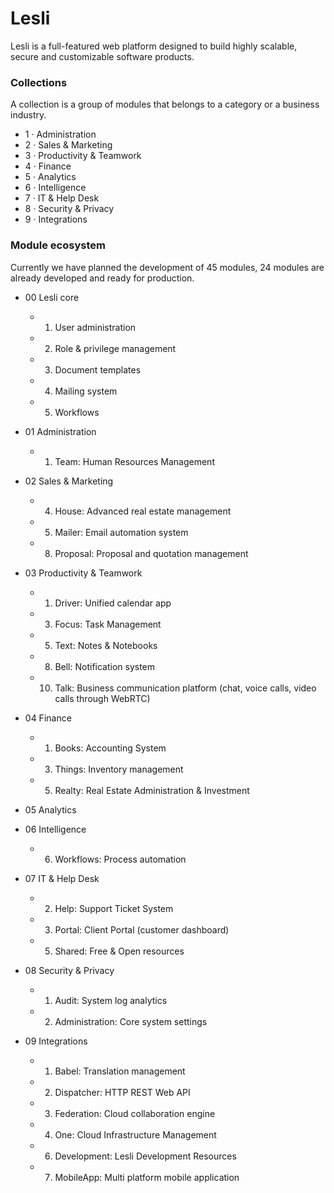 # Lesli
Lesli is a full-featured web platform designed to build highly scalable, secure and customizable software products.

### Collections 
A collection is a group of modules that belongs to a category or a business industry.

- 1 · Administration
- 2 · Sales & Marketing
- 3 · Productivity & Teamwork
- 4 · Finance
- 5 · Analytics
- 6 · Intelligence
- 7 · IT & Help Desk
- 8 · Security & Privacy
- 9 · Integrations

### Module ecosystem 
Currently we have planned the development of 45 modules, 24 modules are already developed and ready for production.

- 00 Lesli core  
    - 01. User administration
    - 02. Role & privilege management
    - 03. Document templates
    - 04. Mailing system
    - 05. Workflows

- 01 Administration
    - 01. Team: Human Resources Management

- 02 Sales & Marketing
    - 04. House: Advanced real estate management
    - 05. Mailer: Email automation system
    - 08. Proposal: Proposal and quotation management

- 03 Productivity & Teamwork
    - 01. Driver: Unified calendar app
    - 03. Focus: Task Management
    - 05. Text: Notes & Notebooks
    - 08. Bell: Notification system
    - 10. Talk: Business communication platform  (chat, voice calls, video calls through WebRTC)

- 04 Finance
    - 01. Books: Accounting System
    - 03. Things: Inventory management
    - 05. Realty: Real Estate Administration & Investment

- 05 Analytics

- 06 Intelligence
    - 06. Workflows: Process automation 

- 07 IT & Help Desk
    - 02. Help: Support Ticket System
    - 03. Portal: Client Portal (customer dashboard) 
    - 05. Shared: Free & Open resources

- 08 Security & Privacy
    - 01. Audit: System log analytics
    - 02. Administration: Core system settings

- 09 Integrations 
    - 01. Babel: Translation management
    - 02. Dispatcher: HTTP REST Web API
    - 03. Federation: Cloud collaboration engine
    - 04. One: Cloud Infrastructure Management
    - 06. Development: Lesli Development Resources 
    - 07. MobileApp: Multi platform mobile application

